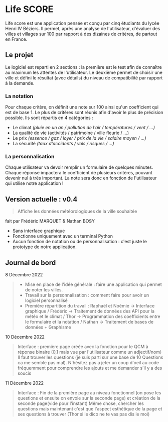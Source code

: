 # Life SCORE
Life score est une application pensée et conçu par cinq étudiants du lycée Henri IV Béziers. Il permet, après une analyse de l'utilisateur, d'évaluer des villes et villages sur 100 par rapport à des dizaines de critères, de partout en France.

## Le projet
Le logiciel est reparti en 2 sections : la première est le test afin de connaître au maximum les attentes de l'utilisateur. Le deuxième permet de choisir une ville et défini le résultat (avec détails) du niveau de compatibilité par rapport à la demande.


### La notation
Pour chaque critère, on définit une note sur 100 ainsi qu'un coefficient qui est de base 1. Le plus de critères sont réunis afin d'avoir le plus de précision possible. Ils sont répartis en 4 catégories :

 - Le climat *(pluie en un an / pollution de l'air / températures / vent / ...)*
 - La qualité de vie (activités / patrimoine / ville fleurie / ...)
 - Le prix *(essence / gaz / loyer / prix de la vie / salaire moyen / ...)*
 - La sécurité *(taux d'accidents / vols / risques / ...)*


### La personnalisation 
Chaque utilisateur va devoir remplir un formulaire de quelques minutes. Chaque réponse impactera le coefficient de plusieurs critères, pouvant devenir nul à très important. La note sera donc en fonction de l'utilisateur qui utilise notre application !


## Version actuelle : v0.4

> Affiche les données météorologiques de la ville souhaitée

fait par Frédéric MARQUET & Nathan BOSY

 - Sans interface graphique
 - Fonctionne uniquement avec un terminal Python
 - Aucun fonction de notation ou de personnalisation : c'est juste le prototype de notre application.

## Journal de bord
8 Décembre 2022
>- Mise en place de l'idée générale : faire une application qui permet de noter les villes. 
>- Travail sur la personnalisation : comment faire pour avoir un logiciel personnalisé
>- Première répartition du travail : 
> Raphaël et Noémie -> Interface graphique /
> Frédéric -> Traitement de données des API pour la météo et le climat /
> Thor -> Programmation des coefficients entre le formulaire et la notation /
> Nathan -> Traitement de bases de données + Graphisme

10 Décembre 2022
> Interface : première page créée avec la fonction pour le QCM à réponse binaire (0,1 mais vue par l'utilisateur comme un adjectif/nom)
> Il faut trouver les questions (je suis parti sur une base de 10 Questions ca me semble pas mal). N'hésitez pas a jeter un coup d'oeil au code fréquemment pour comprendre les ajouts et me demander s'il y a des soucis

11 Décembre 2022
> Interface : Fin de la première page au niveau fonctionnel (on pose les questions et ensuite on envoie sur la seconde page) et création de la seconde page(vide pour l'instant)
> Même chose, chercher les questions mais maintenant c'est que l'aspect esthétique de la page et ses questions à trouver (Thor si le dico ne te vas pas dis le moi)
